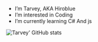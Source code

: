 + I’m Tarvey, AKA Hiroblue
+ I’m interested in Coding
+ I’m currently learning C# And js


<p align="center" ## Me <img src= "https://cdn.discordapp.com/emojis/894175687878017055.png?size=80" alt='stats' width="20px">



![Tarvey' GitHub stats](https://github-readme-stats.vercel.app/api?username=Tarvey&show_icons=true&theme=dark)
